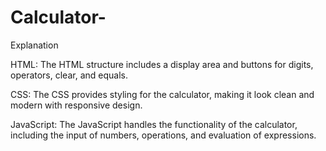 # Calculator-
Explanation

HTML: The HTML structure includes a display area and buttons for digits, operators, clear, and equals.

CSS: The CSS provides styling for the calculator, making it look clean and modern with responsive design.

JavaScript: The JavaScript handles the functionality of the calculator, including the input of numbers, operations, and evaluation of expressions.
